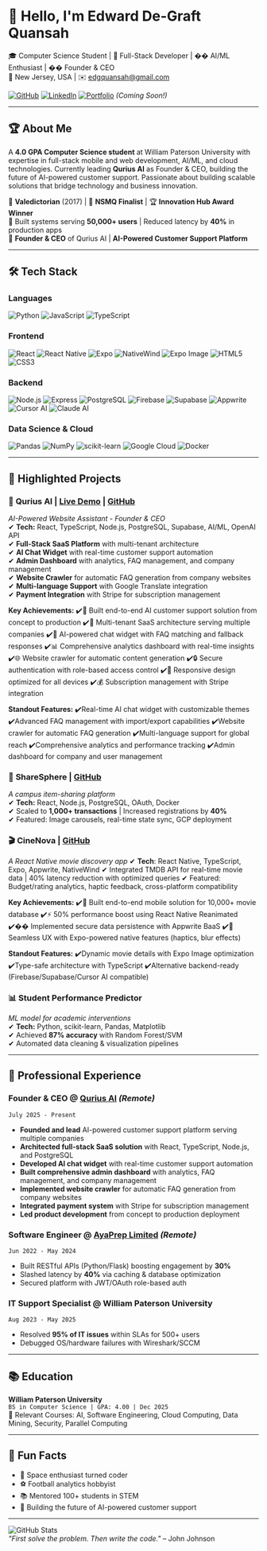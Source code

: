 # 👋 Hello, I'm Edward De-Graft Quansah 

🎓 Computer Science Student | 🚀 Full-Stack Developer | �� AI/ML Enthusiast | �� Founder & CEO  
📍 New Jersey, USA | ✉️ [edgquansah@gmail.com](mailto:edgquansah@gmail.com)  

[![GitHub](https://img.shields.io/badge/GitHub-ede--graft-181717?logo=github)](https://github.com/ede-graft)
[![LinkedIn](https://img.shields.io/badge/LinkedIn-De--Graft-0A66C2?logo=linkedin)](https://linkedin.com/in/de-graft/)
[![Portfolio](https://img.shields.io/badge/🌐_Portfolio-Coming_Soon-FF7139?logo=react)](https://) *(Coming Soon!)*

---

## 🏆 About Me
A **4.0 GPA Computer Science student** at William Paterson University with expertise in full-stack mobile and web development, AI/ML, and cloud technologies. Currently leading **Qurius AI** as Founder & CEO, building the future of AI-powered customer support. Passionate about building scalable solutions that bridge technology and business innovation.  

🔹 **Valedictorian** (2017) | 🏅 **NSMQ Finalist** | 🏆 **Innovation Hub Award Winner**  
🔹 Built systems serving **50,000+ users** | Reduced latency by **40%** in production apps  
🔹 **Founder & CEO** of Qurius AI | **AI-Powered Customer Support Platform**

---

## 🛠️ Tech Stack

### **Languages**  
![Python](https://img.shields.io/badge/Python-3776AB?logo=python&logoColor=white)
![JavaScript](https://img.shields.io/badge/JavaScript-F7DF1E?logo=javascript&logoColor=black)
![TypeScript](https://img.shields.io/badge/TypeScript-3178C6?logo=typescript&logoColor=white)

### **Frontend**  
![React](https://img.shields.io/badge/React-61DAFB?logo=react&logoColor=black)
![React Native](https://img.shields.io/badge/React_Native-0.79.3-61DAFB?logo=react&logoColor=white)
![Expo](https://img.shields.io/badge/Expo-53.0.10-000020?logo=expo&logoColor=white)
![NativeWind](https://img.shields.io/badge/NativeWind-4.1.23-06B6D4?logo=tailwind-css&logoColor=white)
![Expo Image](https://img.shields.io/badge/Expo_Image-2.2.0-000020?logo=expo&logoColor=white)
![HTML5](https://img.shields.io/badge/HTML5-E34F26?logo=html5&logoColor=white)
![CSS3](https://img.shields.io/badge/CSS3-1572B6?logo=css3&logoColor=white)

### **Backend**  
![Node.js](https://img.shields.io/badge/Node.js-339933?logo=node.js&logoColor=white)
![Express](https://img.shields.io/badge/Express-000000?logo=express&logoColor=white)
![PostgreSQL](https://img.shields.io/badge/SQL-4479A1?logo=postgresql&logoColor=white)
![Firebase](https://img.shields.io/badge/Firebase-FFCA28?logo=firebase&logoColor=black)
![Supabase](https://img.shields.io/badge/Supabase-3ECF8E?logo=supabase&logoColor=white)
![Appwrite](https://img.shields.io/badge/Appwrite-0.9.2-F02E65?logo=appwrite&logoColor=white)
![Cursor AI](https://img.shields.io/badge/Cursor_AI-000000?logo=cursor&logoColor=white)
![Claude AI](https://img.shields.io/badge/Claude_AI-FF6B35?logo=anthropic&logoColor=white&style=for-the-badge)

### **Data Science & Cloud**  
![Pandas](https://img.shields.io/badge/Pandas-150458?logo=pandas&logoColor=white)
![NumPy](https://img.shields.io/badge/NumPy-013243?logo=numpy&logoColor=white)
![scikit-learn](https://img.shields.io/badge/scikit--learn-F7931E?logo=scikit-learn&logoColor=white)
![Google Cloud](https://img.shields.io/badge/GCP-4285F4?logo=google-cloud&logoColor=white)
![Docker](https://img.shields.io/badge/Docker-2496ED?logo=docker&logoColor=white)

---

## 💼 Highlighted Projects

### 🤖 **Qurius AI** | [Live Demo](https://qurius.app) | [GitHub](https://github.com/ede-graft/Qurius-AI)  
*AI-Powered Website Assistant - Founder & CEO*  
✔ **Tech:** React, TypeScript, Node.js, PostgreSQL, Supabase, AI/ML, OpenAI API  
✔ **Full-Stack SaaS Platform** with multi-tenant architecture  
✔ **AI Chat Widget** with real-time customer support automation  
✔ **Admin Dashboard** with analytics, FAQ management, and company management  
✔ **Website Crawler** for automatic FAQ generation from company websites  
✔ **Multi-language Support** with Google Translate integration  
✔ **Payment Integration** with Stripe for subscription management  

**Key Achievements:**
✔️🚀 Built end-to-end AI customer support solution from concept to production
✔️💼 Multi-tenant SaaS architecture serving multiple companies
✔️🤖 AI-powered chat widget with FAQ matching and fallback responses
✔️📊 Comprehensive analytics dashboard with real-time insights
✔️🌐 Website crawler for automatic content generation
✔️🔒 Secure authentication with role-based access control
✔️📱 Responsive design optimized for all devices
✔️💰 Subscription management with Stripe integration

**Standout Features:**
✔️Real-time AI chat widget with customizable themes
✔️Advanced FAQ management with import/export capabilities
✔️Website crawler for automatic FAQ generation
✔️Multi-language support for global reach
✔️Comprehensive analytics and performance tracking
✔️Admin dashboard for company and user management

### 🚀 **ShareSphere** | [GitHub](https://github.com/ede-graft/ShareSphere)  
*A campus item-sharing platform*  
✔ **Tech:** React, Node.js, PostgreSQL, OAuth, Docker  
✔ Scaled to **1,000+ transactions** | Increased registrations by **40%**  
✔ Featured: Image carousels, real-time state sync, GCP deployment  

### 🎬 **CineNova** | [GitHub](https://github.com/ede-graft/CineNova)
*A React Native movie discovery app*
✔ **Tech**: React Native, TypeScript, Expo, Appwrite, NativeWind
✔ Integrated TMDB API for real-time movie data | 40% latency reduction with optimized queries
✔ Featured: Budget/rating analytics, haptic feedback, cross-platform compatibility

**Key Achievements:**
✔️🎥 Built end-to-end mobile solution for 10,000+ movie database
✔️⚡ 50% performance boost using React Native Reanimated
✔️�� Implemented secure data persistence with Appwrite BaaS
✔️📱 Seamless UX with Expo-powered native features (haptics, blur effects)

**Standout Features:**
✔️Dynamic movie details with Expo Image optimization
✔️Type-safe architecture with TypeScript
✔️Alternative backend-ready (Firebase/Supabase/Cursor AI compatible)

### 📊 **Student Performance Predictor**  
*ML model for academic interventions*  
✔ **Tech:** Python, scikit-learn, Pandas, Matplotlib  
✔ Achieved **87% accuracy** with Random Forest/SVM  
✔ Automated data cleaning & visualization pipelines  

---

## 🏢 Professional Experience

### **Founder & CEO** @ [Qurius AI](https://qurius.app) *(Remote)*  
`July 2025 - Present`  
- **Founded and lead** AI-powered customer support platform serving multiple companies
- **Architected full-stack SaaS solution** with React, TypeScript, Node.js, and PostgreSQL
- **Developed AI chat widget** with real-time customer support automation
- **Built comprehensive admin dashboard** with analytics, FAQ management, and company management
- **Implemented website crawler** for automatic FAQ generation from company websites
- **Integrated payment system** with Stripe for subscription management
- **Led product development** from concept to production deployment

### **Software Engineer** @ [AyaPrep Limited](https://ayaprep.com) *(Remote)*  
`Jun 2022 - May 2024`  
- Built RESTful APIs (Python/Flask) boosting engagement by **30%**  
- Slashed latency by **40%** via caching & database optimization  
- Secured platform with JWT/OAuth role-based auth  

### **IT Support Specialist** @ William Paterson University  
`Aug 2023 - May 2025`  
- Resolved **95% of IT issues** within SLAs for 500+ users  
- Debugged OS/hardware failures with Wireshark/SCCM  

---

## 📚 Education  
**William Paterson University**  
`BS in Computer Science | GPA: 4.00 | Dec 2025`  
📖 Relevant Courses: AI, Software Engineering, Cloud Computing, Data Mining, Security, Parallel Computing  

---

## 🌟 Fun Facts  
- 🎹 Space enthusiast turned coder  
- ⚽ Football analytics hobbyist  
- 📚 Mentored 100+ students in STEM  
- 🚀 Building the future of AI-powered customer support

---

![GitHub Stats](https://github-readme-stats.vercel.app/api?username=ede-graft&show_icons=true&theme=radical)  
*"First solve the problem. Then write the code."* – John Johnson  
